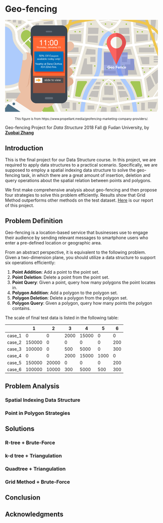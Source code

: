 # Geo-fencing
![grid](README.asset/GeoFence.png)
<p style="font-size:10px;text-align:center;">This figure is from https://www.propellant.media/geofencing-marketing-company-providers/.</p>


Geo-fencing Project for *Data Structure* 2018 Fall @ Fudan University, by [**Zuobai Zhang**](<https://oxer11.github.io/>)

## Introduction

This is the final project for our Data Structure course. In this project, we are required to apply data structures to a practical scenario. Specifically, we are supposed to employ a spatial indexing data structure to solve the geo-fencing task, in which there are a great amount of insertion, deletion and query operations about the spatial relation between points and polygons.

We first make comprehensive analysis about geo-fencing and then propose four strategies to solve this problem efficiently. Results show that Grid Method outperforms other methods on the test dataset. [Here](Report.pdf) is our report of this project.

## Problem Definition

Geo-fencing is a location-based service that businesses use to engage their audience by sending relevant messages to smartphone users who enter a pre-defined location or geographic area.

From an abstract perspective, it is equivalent to the following problem. Given a two-dimension plane, you should utilize a data structure to support six operations efficiently:
1. **Point Addition**: Add a point to the point set.
2. **Point Deletion**: Delete a point from the point set.
3. **Point Query**: Given a point, query how many polygons the point locates in.
4. **Polygon Addition**: Add a polygon to the polygon set.
5. **Polygon Deletion**: Delete a polygon from the polygon set.
6. **Polygon Query**: Given a polygon, query how many points the polygon contains.

The scale of final test  data is listed in the following table:

|  | 1 | 2 | 3 | 4 | 5 | 6 |
| ---- | ---- | ---- | ---- | ---- | ---- | ----- |
|case_1|0|0|2000|15000|0|0|
|case_2|150000|0|0|0|0|200|
|case_3|100000|0|500|5000|0|300|
|case_4|0|0|2000|15000|1000|0|
|case_5|150000|20000|0|0|0|200|
|case_6|100000|10000|300|5000|500|300|


## Problem Analysis

### Spatial Indexing Data Structure

### Point in Polygon Strategies

## Solutions

### R-tree + Brute-Force

### k-d tree + Triangulation

### Quadtree + Triangulation

### Grid Method + Brute-Force

## Conclusion

## Acknowledgments